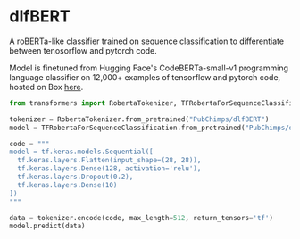 # dlfBERT

A roBERTa-like classifier trained on sequence classification to differentiate between tenosorflow and pytorch code.

Model is finetuned from Hugging Face's CodeBERTa-small-v1 programming language classifier on 12,000+ examples of tensorflow and pytorch code, hosted on Box [here](https://ibm.box.com/shared/static/4x5bqo41yuwvvnce1tkx051khi726f11.npy
).

```python
from transformers import RobertaTokenizer, TFRobertaForSequenceClassification

tokenizer = RobertaTokenizer.from_pretrained("PubChimps/dlfBERT")
model = TFRobertaForSequenceClassification.from_pretrained("PubChimps/dlfBERT",from_pt=True)

code = """
model = tf.keras.models.Sequential([
  tf.keras.layers.Flatten(input_shape=(28, 28)),
  tf.keras.layers.Dense(128, activation='relu'),
  tf.keras.layers.Dropout(0.2),
  tf.keras.layers.Dense(10)
])
"""

data = tokenizer.encode(code, max_length=512, return_tensors='tf')
model.predict(data)
```
